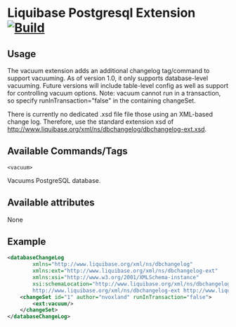 # Liquibase Postgresql Extension [![Build](https://github.com/liquibase/liquibase-postgresql/actions/workflows/maven.yml/badge.svg)](https://github.com/liquibase/liquibase-postgresql/actions/workflows/maven.yml)

## Usage

The vacuum extension adds an additional changelog tag/command to support vacuuming.  As of version 1.0, it only supports database-level vacuuming.  Future versions will include table-level config as well as support for controlling vacuum options.  Note: vacuum cannot run in a transaction, so specify runInTransaction="false" in the containing changeSet.

There is currently no dedicated .xsd file file those using an XML-based change log.  Therefore, use the standard extension xsd of http://www.liquibase.org/xml/ns/dbchangelog/dbchangelog-ext.xsd.

## Available Commands/Tags

`<vacuum>`

Vacuums PostgreSQL database.

## Available attributes

None

## Example

```xml
<databaseChangeLog
        xmlns="http://www.liquibase.org/xml/ns/dbchangelog"
        xmlns:ext="http://www.liquibase.org/xml/ns/dbchangelog-ext"
        xmlns:xsi="http://www.w3.org/2001/XMLSchema-instance"
        xsi:schemaLocation="http://www.liquibase.org/xml/ns/dbchangelog http://www.liquibase.org/xml/ns/dbchangelog/dbchangelog-2.0.xsd
        http://www.liquibase.org/xml/ns/dbchangelog-ext http://www.liquibase.org/xml/ns/dbchangelog/dbchangelog-ext.xsd">
    <changeSet id="1" author="nvoxland" runInTransaction="false">
        <ext:vacuum/>
    </changeSet>
</databaseChangeLog>